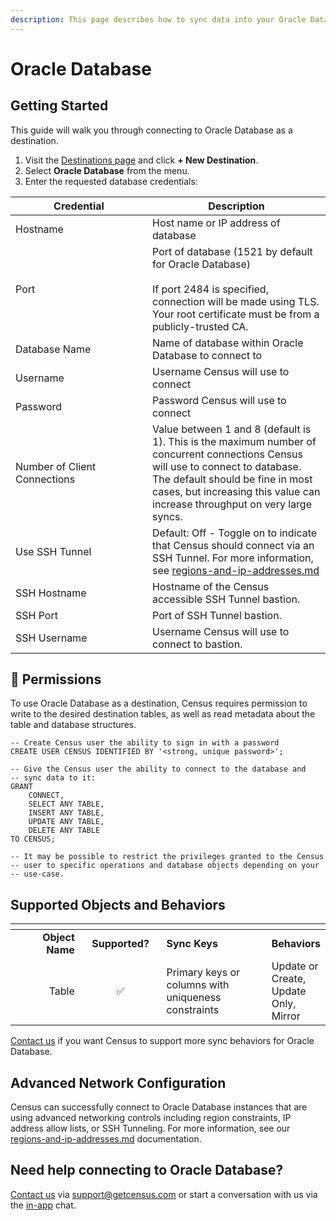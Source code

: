 ```yaml
---
description: This page describes how to sync data into your Oracle Database instance.
---
```


# Oracle Database

## Getting Started

This guide will walk you through connecting to Oracle Database as a destination.

1. Visit the [Destinations page](https://app.getcensus.com/destinations) and click **+ New Destination**.
2. Select **Oracle Database** from the menu.
3. Enter the requested database credentials:

<table><thead><tr><th width="203">Credential</th><th>Description</th></tr></thead><tbody><tr><td>Hostname</td><td>Host name or IP address of database</td></tr><tr><td>Port</td><td>Port of database (1521 by default for Oracle Database)<br><br>If port 2484 is specified, connection will be made using TLS. Your root certificate must be from a publicly-trusted CA.</td></tr><tr><td>Database Name</td><td>Name of database within Oracle Database to connect to</td></tr><tr><td>Username</td><td>Username Census will use to connect</td></tr><tr><td>Password</td><td>Password Census will use to connect</td></tr><tr><td>Number of Client Connections</td><td>Value between 1 and 8 (default is 1). This is the maximum number of concurrent connections Census will use to connect to database. The default should be fine in most cases, but increasing this value can increase throughput on very large syncs.</td></tr><tr><td>Use SSH Tunnel</td><td>Default: Off - Toggle on to indicate that Census should connect via an SSH Tunnel. For more information, see <a data-mention href="../../misc/security-and-privacy/regions-and-ip-addresses.md">regions-and-ip-addresses.md</a></td></tr><tr><td>SSH Hostname</td><td>Hostname of the Census accessible SSH Tunnel bastion.</td></tr><tr><td>SSH Port</td><td>Port of SSH Tunnel bastion.</td></tr><tr><td>SSH Username</td><td>Username Census will use to connect to bastion.</td></tr></tbody></table>

## 🔑 Permissions

To use Oracle Database as a destination, Census requires permission to write to the desired destination tables, as well as read metadata about the table and database structures.

```
-- Create Census user the ability to sign in with a password
CREATE USER CENSUS IDENTIFIED BY '<strong, unique password>';

-- Give the Census user the ability to connect to the database and
-- sync data to it:
GRANT
    CONNECT,
    SELECT ANY TABLE,
    INSERT ANY TABLE,
    UPDATE ANY TABLE,
    DELETE ANY TABLE
TO CENSUS;

-- It may be possible to restrict the privileges granted to the Census
-- user to specific operations and database objects depending on your
-- use-case.
```

## Supported Objects and Behaviors

<table data-header-hidden><thead><tr><th width="155" align="right"></th><th width="147" align="center"></th><th width="243"></th><th></th></tr></thead><tbody><tr><td align="right"><strong>Object Name</strong></td><td align="center"><strong>Supported?</strong></td><td><strong>Sync Keys</strong></td><td><strong>Behaviors</strong></td></tr><tr><td align="right">Table</td><td align="center">✅</td><td>Primary keys or columns with uniqueness constraints</td><td>Update or Create, Update Only, Mirror</td></tr></tbody></table>

[Contact us](mailto:support@getcensus.com) if you want Census to support more sync behaviors for Oracle Database.

## Advanced Network Configuration

Census can successfully connect to Oracle Database instances that are using advanced networking controls including region constraints, IP address allow lists, or SSH Tunneling. For more information, see our [regions-and-ip-addresses.md](../../misc/security-and-privacy/regions-and-ip-addresses.md "mention") documentation.

## Need help connecting to Oracle Database?

[Contact us](mailto:support@getcensus.com) via support@getcensus.com or start a conversation with us via the [in-app](https://app.getcensus.com) chat.
